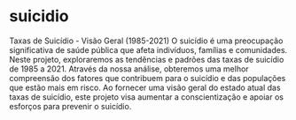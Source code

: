 # suicidio

Taxas de Suicídio - Visão Geral (1985-2021)
O suicídio é uma preocupação significativa de saúde pública que afeta indivíduos, famílias e comunidades. Neste projeto, exploraremos as tendências e padrões das taxas de suicídio de 1985 a 2021. Através da nossa análise, obteremos uma melhor compreensão dos fatores que contribuem para o suicídio e das populações que estão mais em risco. Ao fornecer uma visão geral do estado atual das taxas de suicídio, este projeto visa aumentar a conscientização e apoiar os esforços para prevenir o suicídio.
